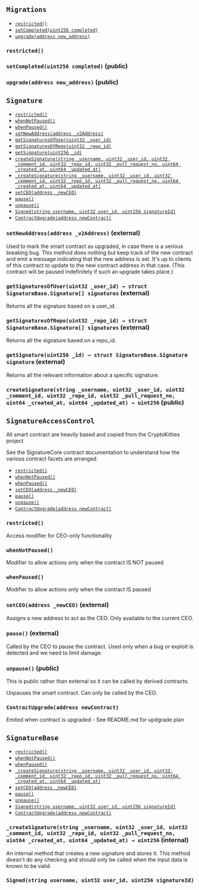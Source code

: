 [migrations]: #Migrations
[migrations-restricted--]: #Migrations-restricted--
[migrations-owner-address]: #Migrations-owner-address
[migrations-last_completed_migration-uint256]: #Migrations-last_completed_migration-uint256
[migrations-setcompleted-uint256-]: #Migrations-setCompleted-uint256-
[migrations-upgrade-address-]: #Migrations-upgrade-address-
[signature]: #Signature
[signature-newcontractaddress-address]: #Signature-newContractAddress-address
[signature-setnewaddress-address-]: #Signature-setNewAddress-address-
[signature-getsignaturesofuser-uint32-]: #Signature-getSignaturesOfUser-uint32-
[signature-getsignaturesofrepo-uint32-]: #Signature-getSignaturesOfRepo-uint32-
[signature-getsignature-uint256-]: #Signature-getSignature-uint256-
[signature-createsignature-string-uint32-uint32-uint32-uint32-uint64-uint64-]: #Signature-createSignature-string-uint32-uint32-uint32-uint32-uint64-uint64-
[signatureaccesscontrol]: #SignatureAccessControl
[signatureaccesscontrol-restricted--]: #SignatureAccessControl-restricted--
[signatureaccesscontrol-whennotpaused--]: #SignatureAccessControl-whenNotPaused--
[signatureaccesscontrol-whenpaused--]: #SignatureAccessControl-whenPaused--
[signatureaccesscontrol-ceoaddress-address]: #SignatureAccessControl-ceoAddress-address
[signatureaccesscontrol-paused-bool]: #SignatureAccessControl-paused-bool
[signatureaccesscontrol-setceo-address-]: #SignatureAccessControl-setCEO-address-
[signatureaccesscontrol-pause--]: #SignatureAccessControl-pause--
[signatureaccesscontrol-unpause--]: #SignatureAccessControl-unpause--
[signatureaccesscontrol-contractupgrade-address-]: #SignatureAccessControl-ContractUpgrade-address-
[signaturebase]: #SignatureBase
[signaturebase-signatures-struct-signaturebase-signature--]: #SignatureBase-signatures-struct-SignatureBase-Signature--
[signaturebase-_signaturesofuser-mapping-uint32----struct-signaturebase-signature---]: #SignatureBase-_signaturesOfUser-mapping-uint32----struct-SignatureBase-Signature---
[signaturebase-_signaturesofrepo-mapping-uint32----struct-signaturebase-signature---]: #SignatureBase-_signaturesOfRepo-mapping-uint32----struct-SignatureBase-Signature---
[signaturebase-_createsignature-string-uint32-uint32-uint32-uint32-uint64-uint64-]: #SignatureBase-_createSignature-string-uint32-uint32-uint32-uint32-uint64-uint64-
[signaturebase-signed-string-uint32-uint256-]: #SignatureBase-Signed-string-uint32-uint256-

## <span id="Migrations"></span> `Migrations`

- [`restricted()`][migrations-restricted--]
- [`setCompleted(uint256 completed)`][migrations-setcompleted-uint256-]
- [`upgrade(address new_address)`][migrations-upgrade-address-]

### <span id="Migrations-restricted--"></span> `restricted()`

### <span id="Migrations-setCompleted-uint256-"></span> `setCompleted(uint256 completed)` (public)

### <span id="Migrations-upgrade-address-"></span> `upgrade(address new_address)` (public)

## <span id="Signature"></span> `Signature`

- [`restricted()`][signatureaccesscontrol-restricted--]
- [`whenNotPaused()`][signatureaccesscontrol-whennotpaused--]
- [`whenPaused()`][signatureaccesscontrol-whenpaused--]
- [`setNewAddress(address _v2Address)`][signature-setnewaddress-address-]
- [`getSignaturesOfUser(uint32 _user_id)`][signature-getsignaturesofuser-uint32-]
- [`getSignaturesOfRepo(uint32 _repo_id)`][signature-getsignaturesofrepo-uint32-]
- [`getSignature(uint256 _id)`][signature-getsignature-uint256-]
- [`createSignature(string _username, uint32 _user_id, uint32 _comment_id, uint32 _repo_id, uint32 _pull_request_no, uint64 _created_at, uint64 _updated_at)`][signature-createsignature-string-uint32-uint32-uint32-uint32-uint64-uint64-]
- [`_createSignature(string _username, uint32 _user_id, uint32 _comment_id, uint32 _repo_id, uint32 _pull_request_no, uint64 _created_at, uint64 _updated_at)`][signaturebase-_createsignature-string-uint32-uint32-uint32-uint32-uint64-uint64-]
- [`setCEO(address _newCEO)`][signatureaccesscontrol-setceo-address-]
- [`pause()`][signatureaccesscontrol-pause--]
- [`unpause()`][signatureaccesscontrol-unpause--]
- [`Signed(string username, uint32 user_id, uint256 signatureId)`][signaturebase-signed-string-uint32-uint256-]
- [`ContractUpgrade(address newContract)`][signatureaccesscontrol-contractupgrade-address-]

### <span id="Signature-setNewAddress-address-"></span> `setNewAddress(address _v2Address)` (external)

Used to mark the smart contract as upgraded, in case there is a serious
breaking bug. This method does nothing but keep track of the new contract and
emit a message indicating that the new address is set. It's up to clients of this
contract to update to the new contract address in that case. (This contract will
be paused indefinitely if such an upgrade takes place.)

### <span id="Signature-getSignaturesOfUser-uint32-"></span> `getSignaturesOfUser(uint32 _user_id) → struct SignatureBase.Signature[] signatures` (external)

Returns all the signature based on a user_id.

### <span id="Signature-getSignaturesOfRepo-uint32-"></span> `getSignaturesOfRepo(uint32 _repo_id) → struct SignatureBase.Signature[] signatures` (external)

Returns all the signature based on a repo_id.

### <span id="Signature-getSignature-uint256-"></span> `getSignature(uint256 _id) → struct SignatureBase.Signature signature` (external)

Returns all the relevant information about a specific signature.

### <span id="Signature-createSignature-string-uint32-uint32-uint32-uint32-uint64-uint64-"></span> `createSignature(string _username, uint32 _user_id, uint32 _comment_id, uint32 _repo_id, uint32 _pull_request_no, uint64 _created_at, uint64 _updated_at) → uint256` (public)

## <span id="SignatureAccessControl"></span> `SignatureAccessControl`

All smart contract are heavily based and copied from the CryptoKitties project

See the SignatureCore contract documentation to understand how the various contract facets are arranged.

- [`restricted()`][signatureaccesscontrol-restricted--]
- [`whenNotPaused()`][signatureaccesscontrol-whennotpaused--]
- [`whenPaused()`][signatureaccesscontrol-whenpaused--]
- [`setCEO(address _newCEO)`][signatureaccesscontrol-setceo-address-]
- [`pause()`][signatureaccesscontrol-pause--]
- [`unpause()`][signatureaccesscontrol-unpause--]
- [`ContractUpgrade(address newContract)`][signatureaccesscontrol-contractupgrade-address-]

### <span id="SignatureAccessControl-restricted--"></span> `restricted()`

Access modifier for CEO-only functionality

### <span id="SignatureAccessControl-whenNotPaused--"></span> `whenNotPaused()`

Modifier to allow actions only when the contract IS NOT paused

### <span id="SignatureAccessControl-whenPaused--"></span> `whenPaused()`

Modifier to allow actions only when the contract IS paused

### <span id="SignatureAccessControl-setCEO-address-"></span> `setCEO(address _newCEO)` (external)

Assigns a new address to act as the CEO. Only available to the current CEO.

### <span id="SignatureAccessControl-pause--"></span> `pause()` (external)

Called by the CEO to pause the contract. Used only when
a bug or exploit is detected and we need to limit damage.

### <span id="SignatureAccessControl-unpause--"></span> `unpause()` (public)

This is public rather than external so it can be called by
derived contracts.

Unpauses the smart contract. Can only be called by the CEO.

### <span id="SignatureAccessControl-ContractUpgrade-address-"></span> `ContractUpgrade(address newContract)`

Emited when contract is upgraded - See README.md for updgrade plan

## <span id="SignatureBase"></span> `SignatureBase`

- [`restricted()`][signatureaccesscontrol-restricted--]
- [`whenNotPaused()`][signatureaccesscontrol-whennotpaused--]
- [`whenPaused()`][signatureaccesscontrol-whenpaused--]
- [`_createSignature(string _username, uint32 _user_id, uint32 _comment_id, uint32 _repo_id, uint32 _pull_request_no, uint64 _created_at, uint64 _updated_at)`][signaturebase-_createsignature-string-uint32-uint32-uint32-uint32-uint64-uint64-]
- [`setCEO(address _newCEO)`][signatureaccesscontrol-setceo-address-]
- [`pause()`][signatureaccesscontrol-pause--]
- [`unpause()`][signatureaccesscontrol-unpause--]
- [`Signed(string username, uint32 user_id, uint256 signatureId)`][signaturebase-signed-string-uint32-uint256-]
- [`ContractUpgrade(address newContract)`][signatureaccesscontrol-contractupgrade-address-]

### <span id="SignatureBase-_createSignature-string-uint32-uint32-uint32-uint32-uint64-uint64-"></span> `_createSignature(string _username, uint32 _user_id, uint32 _comment_id, uint32 _repo_id, uint32 _pull_request_no, uint64 _created_at, uint64 _updated_at) → uint256` (internal)

An internal method that creates a new signature and stores it. This
method doesn't do any checking and should only be called when the
input data is known to be valid.

### <span id="SignatureBase-Signed-string-uint32-uint256-"></span> `Signed(string username, uint32 user_id, uint256 signatureId)`
